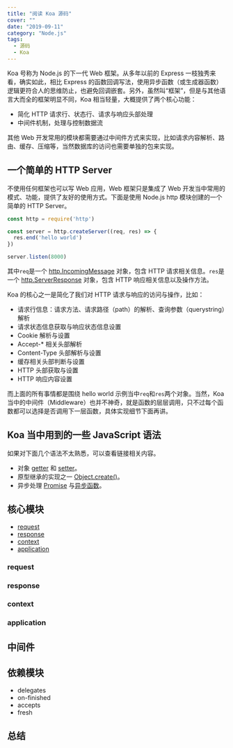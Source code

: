 ```yaml
---
title: "阅读 Koa 源码"
cover: ""
date: "2019-09-11"
category: "Node.js"
tags:
  - 源码
  - Koa
---
```


Koa 号称为 Node.js 的下一代 Web 框架。从多年以前的 Express 一枝独秀来看，确实如此，相比 Express 的函数回调写法，使用异步函数（或生成器函数）逻辑更符合人的思维防止，也避免回调嵌套。另外，虽然叫“框架”，但是与其他语言大而全的框架明显不同，Koa 相当轻量，大概提供了两个核心功能：

* 简化 HTTP 请求行、状态行、请求与响应头部处理
* 中间件机制，处理与控制数据流

其他 Web 开发常用的模块都需要通过中间件方式来实现，比如请求内容解析、路由、缓存、压缩等，当然数据库的访问也需要单独的包来实现。

## 一个简单的 HTTP Server

不使用任何框架也可以写 Web 应用，Web 框架只是集成了 Web 开发当中常用的模式、功能，提供了友好的使用方式。下面是使用 Node.js http 模块创建的一个简单的 HTTP Server。

```js
const http = require('http')

const server = http.createServer((req, res) => {
  res.end('hello world')
})

server.listen(8000)
```

其中`req`是一个 [http.IncomingMessage](https://nodejs.org/dist/latest-v12.x/docs/api/http.html#http_class_http_incomingmessage) 对象，包含 HTTP 请求相关信息。`res`是一个 [http.ServerResponse](https://nodejs.org/dist/latest-v12.x/docs/api/http.html#http_class_http_serverresponse) 对象，包含 HTTP 响应相关信息以及操作方法。

Koa 的核心之一是简化了我们对 HTTP 请求与响应的访问与操作，比如：

* 请求行信息：请求方法、请求路径（path）的解析、查询参数（querystring）解析
* 请求状态信息获取与响应状态信息设置
* Cookie 解析与设置
* Accept-* 相关头部解析
* Content-Type 头部解析与设置
* 缓存相关头部判断与设置
* HTTP 头部获取与设置
* HTTP 响应内容设置

而上面的所有事情都是围绕 hello world 示例当中`req`和`res`两个对象。当然，Koa 当中的中间件（Middleware）也并不神奇，就是函数的层层调用，只不过每个函数都可以选择是否调用下一层函数，具体实现细节下面再讲。


## Koa 当中用到的一些 JavaScript 语法

如果对下面几个语法不太熟悉，可以查看链接相关内容。

* 对象 [getter](https://developer.mozilla.org/en-US/docs/Web/JavaScript/Reference/Functions/get) 和 [setter](https://developer.mozilla.org/en-US/docs/Web/JavaScript/Reference/Functions/set)。
* 原型继承的实现之一 [Object.create()](https://developer.mozilla.org/en-US/docs/Web/JavaScript/Reference/Global_Objects/Object/create)。
* 异步处理 [Promise](https://developer.mozilla.org/en-US/docs/Web/JavaScript/Reference/Global_Objects/Promise) 与[异步函数](https://developer.mozilla.org/en-US/docs/Web/JavaScript/Reference/Statements/async_function)。

## 核心模块

* [request](https://github.com/koajs/koa/tree/817b49830571b45a8aec6b1fc1525434f5798c58/lib/request.js)
* [response](https://github.com/koajs/koa/tree/817b49830571b45a8aec6b1fc1525434f5798c58/lib/response.js)
* [context](https://github.com/koajs/koa/tree/817b49830571b45a8aec6b1fc1525434f5798c58/lib/context.js)
* [application](https://github.com/koajs/koa/tree/817b49830571b45a8aec6b1fc1525434f5798c58/lib/application.js)

### request

### response

### context

### application

## 中间件

## 依赖模块

  + delegates
  + on-finished
  + accepts
  + fresh

## 总结
